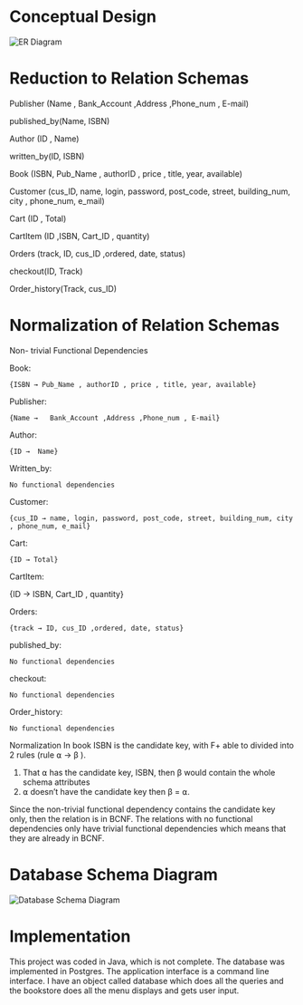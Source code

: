 # Conceptual Design

![ER Diagram](https://github.com/BruleeTea/Book-store/assets/142434143/c8a52b2f-1af3-438c-9e1e-be3d712a970d)

# Reduction to Relation Schemas

Publisher (Name , Bank_Account ,Address ,Phone_num , E-mail)

published_by(Name, ISBN)

Author (ID , Name) 

written_by(ID, ISBN)

Book (ISBN, Pub_Name , authorID , price , title, year, available)

Customer (cus_ID, name, login, password, post_code, street, building_num, city , phone_num, e_mail)

Cart (ID , Total)

CartItem (ID ,ISBN, Cart_ID , quantity)

Orders (track, ID, cus_ID ,ordered, date, status)

checkout(ID, Track)

Order_history(Track, cus_ID) 

# Normalization of Relation Schemas
Non- trivial Functional Dependencies 

Book:

	{ISBN → Pub_Name , authorID , price , title, year, available}
 
Publisher:

	{Name →   Bank_Account ,Address ,Phone_num , E-mail}
 
Author:

	{ID →  Name}
Written_by: 

	No functional dependencies
 
Customer:

	{cus_ID → name, login, password, post_code, street, building_num, city , phone_num, e_mail}
 
Cart:

	{ID → Total}
 
 CartItem:
 
 {ID  → ISBN, Cart_ID , quantity}
  

Orders:

	{track → ID, cus_ID ,ordered, date, status}
 
published_by: 

	No functional dependencies
 
checkout: 

	No functional dependencies
 
Order_history: 

	No functional dependencies

Normalization
In book ISBN is the candidate key, with F+ able to divided into 2 rules (rule ⍺ → β ). 
 1. That ⍺ has the candidate key, ISBN, then β would contain the whole schema attributes 
 2. ⍺ doesn’t have the candidate key then β = ⍺.
    
Since the non-trivial functional dependency contains the candidate key only, then the relation is in BCNF. The relations with  no functional dependencies only have trivial functional dependencies which means that they are already in BCNF. 

# Database Schema Diagram 
![Database Schema Diagram](https://github.com/BruleeTea/Book-store/assets/142434143/1f69d620-97cf-462a-9006-d48893c566ee)

# Implementation
This project was coded in Java, which is not complete. The database was implemented in Postgres. The application interface is a command line interface. I have an object called database which does all the queries and the bookstore does all the menu displays and gets user input. 




